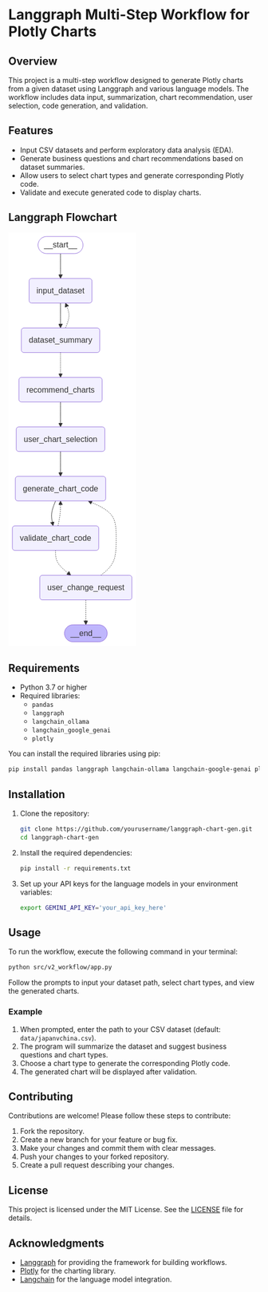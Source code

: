 # Langgraph Multi-Step Workflow for Plotly Charts

## Overview

This project is a multi-step workflow designed to generate Plotly charts from a given dataset using Langgraph and various language models. The workflow includes data input, summarization, chart recommendation, user selection, code generation, and validation.

## Features

- Input CSV datasets and perform exploratory data analysis (EDA).
- Generate business questions and chart recommendations based on dataset summaries.
- Allow users to select chart types and generate corresponding Plotly code.
- Validate and execute generated code to display charts.


## Langgraph Flowchart

![langgraph_wrokflow](images/langgraph_workflow.png)


## Requirements

- Python 3.7 or higher
- Required libraries:
  - `pandas`
  - `langgraph`
  - `langchain_ollama`
  - `langchain_google_genai`
  - `plotly`
  
You can install the required libraries using pip:

```bash
pip install pandas langgraph langchain-ollama langchain-google-genai plotly
```

## Installation

1. Clone the repository:

   ```bash
   git clone https://github.com/yourusername/langgraph-chart-gen.git
   cd langgraph-chart-gen
   ```

2. Install the required dependencies:

   ```bash
   pip install -r requirements.txt
   ```

3. Set up your API keys for the language models in your environment variables:

   ```bash
   export GEMINI_API_KEY='your_api_key_here'
   ```

## Usage

To run the workflow, execute the following command in your terminal:

```bash
python src/v2_workflow/app.py
```

Follow the prompts to input your dataset path, select chart types, and view the generated charts.

### Example

1. When prompted, enter the path to your CSV dataset (default: `data/japanvchina.csv`).
2. The program will summarize the dataset and suggest business questions and chart types.
3. Choose a chart type to generate the corresponding Plotly code.
4. The generated chart will be displayed after validation.

## Contributing

Contributions are welcome! Please follow these steps to contribute:

1. Fork the repository.
2. Create a new branch for your feature or bug fix.
3. Make your changes and commit them with clear messages.
4. Push your changes to your forked repository.
5. Create a pull request describing your changes.

## License

This project is licensed under the MIT License. See the [LICENSE](LICENSE) file for details.

## Acknowledgments

- [Langgraph](https://github.com/yourusername/langgraph) for providing the framework for building workflows.
- [Plotly](https://plotly.com/python/) for the charting library.
- [Langchain](https://github.com/hwchase17/langchain) for the language model integration.
